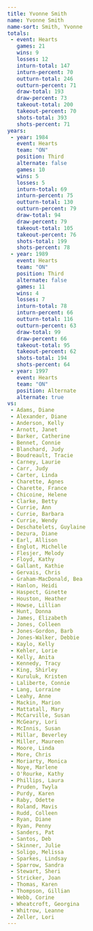 ```yaml
---
title: Yvonne Smith
name: Yvonne Smith
name-sort: Smith, Yvonne
totals:
 - event: Hearts
   games: 21
   wins: 9
   losses: 12
   inturn-total: 147
   inturn-percent: 70
   outturn-total: 246
   outturn-percent: 71
   draw-total: 193
   draw-percent: 73
   takeout-total: 200
   takeout-percent: 70
   shots-total: 393
   shots-percent: 71
years:
 - year: 1984
   event: Hearts
   team: "ON"
   position: Third
   alternate: false
   games: 10
   wins: 5
   losses: 5
   inturn-total: 69
   inturn-percent: 75
   outturn-total: 130
   outturn-percent: 79
   draw-total: 94
   draw-percent: 79
   takeout-total: 105
   takeout-percent: 76
   shots-total: 199
   shots-percent: 78
 - year: 1989
   event: Hearts
   team: "ON"
   position: Third
   alternate: false
   games: 11
   wins: 4
   losses: 7
   inturn-total: 78
   inturn-percent: 66
   outturn-total: 116
   outturn-percent: 63
   draw-total: 99
   draw-percent: 66
   takeout-total: 95
   takeout-percent: 62
   shots-total: 194
   shots-percent: 64
 - year: 1997
   event: Hearts
   team: "ON"
   position: Alternate
   alternate: true
vs:
 - Adams, Diane
 - Alexander, Diane
 - Anderson, Kelly
 - Arnott, Janet
 - Barker, Catherine
 - Bennet, Connie
 - Blanchard, Judy
 - Boudreault, Tracie
 - Carney, Laurie
 - Carr, Judy
 - Carter, Linda
 - Charette, Agnes
 - Charette, France
 - Chicoine, Helene
 - Clarke, Betty
 - Currie, Ann
 - Currie, Barbara
 - Currie, Wendy
 - Deschatelets, Guylaine
 - Dezura, Diane
 - Earl, Allison
 - Englot, Michelle
 - Flesjer, Melody
 - Floyd, Kathy
 - Gallant, Kathie
 - Gervais, Chris
 - Graham-MacDonald, Bea
 - Hanlon, Heidi
 - Haspect, Ginette
 - Houston, Heather
 - Howse, Lillian
 - Hunt, Donna
 - James, Elizabeth
 - Jones, Colleen
 - Jones-Gordon, Barb
 - Jones-Walker, Debbie
 - Kaylo, Kelly
 - Kehler, Lorie
 - Kelly, Anita
 - Kennedy, Tracy
 - King, Shirley
 - Kuruluk, Kristen
 - Laliberte, Connie
 - Lang, Lorraine
 - Leahy, Anne
 - Mackin, Marion
 - Mattatall, Mary
 - McCarville, Susan
 - McGeary, Lori
 - McInnis, Susan
 - Millar, Beverley
 - Miller, Maureen
 - Moore, Linda
 - More, Chris
 - Moriarty, Monica
 - Noye, Marlene
 - O'Rourke, Kathy
 - Phillips, Laura
 - Pruden, Twyla
 - Purdy, Karen
 - Raby, Odette
 - Roland, Mavis
 - Rudd, Colleen
 - Ryan, Diane
 - Ryan, Penny
 - Sanders, Pat
 - Santos, Deb
 - Skinner, Julie
 - Soligo, Melissa
 - Sparkes, Lindsay
 - Sparrow, Sandra
 - Stewart, Sheri
 - Stricker, Joan
 - Thomas, Karen
 - Thompson, Gillian
 - Webb, Corine
 - Wheatcroft, Georgina
 - Whitrow, Leanne
 - Zeller, Lori
---
```


